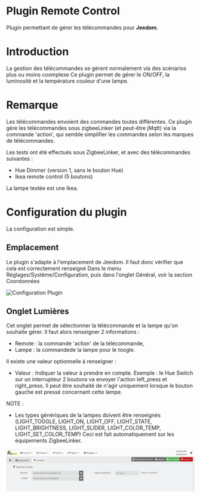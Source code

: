 # Plugin Remote Control

Plugin permettant de gérer les télécommandes pour **Jeedom**.

# Introduction 

La gestion des télécommandes se gèrent normalement via des scénarios plus ou moins coomplexe
Ce plugin permet de gérer le ON/OFF, la luminosité et la température couleur d'une lampe.

# Remarque

Les télécommandes envoient des commandes toutes différentes.
Ce plugin gère les télécommandes sous zigbeeLinker (et peut-être jMqtt) via la commande 'action', qui semble simplifier les commandes selon les marques de télécommandes.

Les tests ont été effectués sous ZigbeeLinker, et avec des télécommandes suivantes :
- Hue Dimmer (version 1, sans le bouton Hue)
- Ikea remote control (5 boutons)

La lampe testée est une Ikea.


# Configuration du plugin

La configuration est simple.

## Emplacement

Le plugin s'adapte à l'emplacement de Jeedom.
Il faut donc vérifier que cela est correctement renseigné
Dans le menu Réglages/Système/Configuration, puis dans l'onglet Général, voir la section Coordonnées

![Configuration Plugin](../images/Param_Coordonnées.png)

## Onglet Lumières

Cet onglet permet de sélectionner la télécommande et la lampe qu'on souhaite gérer.
Il faut alors renseigner 2 informations :
- Remote : la commande 'action' de la télécommande,
- Lampe : la commandede la lampe pour le toogle.

Il existe une valeur optionnelle à renseigner :
- Valeur : Indiquer la valeur à prendre en compte.
   Exemple : le Hue Switch sur un interrupteur 2 boutons va envoyer l'action left_press et right_press.
   Il peut être souhaité de n'agir uniquement lorsque le bouton gauche est pressé concernant cette lampe.


NOTE : 
- Les types génériques de la lampes doivent être renseignés (LIGHT_TOGGLE, LIGHT_ON, LIGHT_OFF, LIGHT_STATE, LIGHT_BRIGHTNESS, LIGHT_SLIDER, LIGHT_COLOR_TEMP, LIGHT_SET_COLOR_TEMP)
Ceci est fait automatiquement sur les équipements ZigbeeLinker.

![Configuration Plugin](../images/Equipement_Lumieres.png)
